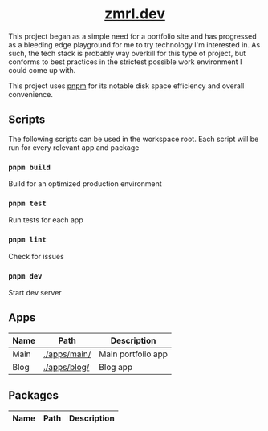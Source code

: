 <h1 align="center">
  <a href="https://zmrl.dev">
    zmrl.dev
  </a>
</h1>

This project began as a simple need for a portfolio site and
has progressed as a bleeding edge playground for me to try
technology I'm interested in. As such, the tech stack is probably
way overkill for this type of project, but conforms to best practices
in the strictest possible work environment I could come up with.

This project uses [pnpm](https://pnpm.io/) for its notable disk space
efficiency and overall convenience.

## Scripts

The following scripts can be used in the workspace root.
Each script will be run for every relevant app and package

### `pnpm build`

Build for an optimized production environment

### `pnpm test`

Run tests for each app

### `pnpm lint`

Check for issues

### `pnpm dev`

Start dev server

## Apps

| Name | Path                         | Description        |
| ---- | ---------------------------- | ------------------ |
| Main | [./apps/main/](./apps/main/) | Main portfolio app |
| Blog | [./apps/blog/](./apps/blog/) | Blog app           |

## Packages

| Name | Path | Description |
| ---- | ---- | ----------- |
